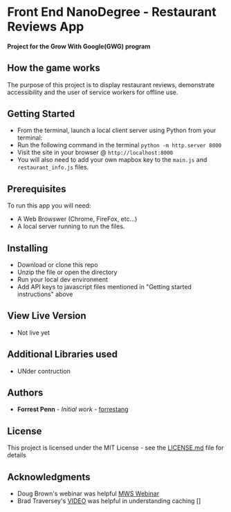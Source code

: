 # Front End NanoDegree - Restaurant Reviews App

#### Project for the Grow With Google(GWG) program

## How the game works
The purpose of this project is to display restaurant reviews, demonstrate accessibility and the user of service workers for offline use.


## Getting Started
* From the terminal, launch a local client server using Python from your terminal: 
* Run the following command in the terminal `python -m http.server 8000`
* Visit the site in your browser @ `http://localhost:8000`
* You will also need to add your own mapbox key to the `main.js` and `restaurant_info.js` files.


## Prerequisites
To run this app you will need:
* A Web Browswer (Chrome, FireFox, etc...)
* A local server running to run the files.


## Installing
* Download or clone this repo
* Unzip the file or open the directory
* Run your local dev environment
* Add API keys to javascript files mentioned in "Getting started instructions" above

## View Live Version
* Not live yet


## Additional Libraries used
* UNder contruction

## Authors

* **Forrest Penn** - *Initial work* - [forrestang](https://github.com/forrestang)

## License

This project is licensed under the MIT License - see the [LICENSE.md](LICENSE.md) file for details

## Acknowledgments
* Doug Brown's webinar was helpful [MWS Webinar](https://www.youtube.com/watch?v=92dtrNU1GQc&t=939s)
* Brad Traversey's [VIDEO](https://www.youtube.com/watch?v=ksXwaWHCW6k&t=1662s) was helpful in understanding caching []




